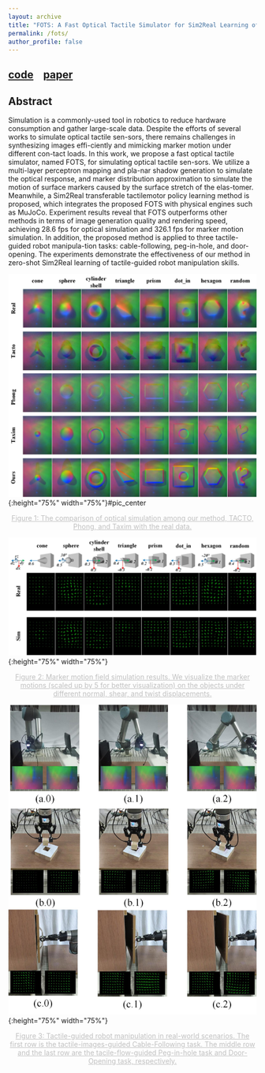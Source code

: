 ```yaml
---
layout: archive
title: "FOTS: A Fast Optical Tactile Simulator for Sim2Real Learning of Tactile-guided Robot Manipulation Skills"
permalink: /fots/
author_profile: false
---
```


## [code](https://github.com/Rancho-zhao/FOTS)&nbsp;&nbsp;&nbsp;&nbsp;[paper](https://github.com/Rancho-zhao/FOTS)

## Abstract

Simulation is a commonly-used tool in robotics to reduce hardware consumption and gather large-scale data. Despite the efforts of several works to simulate optical tactile sen-sors, there remains challenges in synthesizing images effi-ciently and mimicking marker motion under different con-tact loads. In this work, we propose a fast optical tactile simulator, named FOTS, for simulating optical tactile sen-sors. We utilize a multi-layer perceptron mapping and pla-nar shadow generation to simulate the optical response, and marker distribution approximation to simulate the motion of surface markers caused by the surface stretch of the elas-tomer. Meanwhile, a Sim2Real transferable tactilemotor policy learning method is proposed, which integrates the proposed FOTS with physical engines such as MuJoCo. Experiment results reveal that FOTS outperforms other methods in terms of image generation quality and rendering speed, achieving 28.6 fps for optical simulation and 326.1 fps for marker motion simulation. In addition, the proposed method is applied to three tactile-guided robot manipula-tion tasks: cable-following, peg-in-hole, and door-opening. The experiments demonstrate the effectiveness of our method in zero-shot Sim2Real learning of tactile-guided robot manipulation skills.

![fig1](/images/fots/optical_quality.jpg "fig1"){:height="75%" width="75%"}#pic_center

<center style="font-size:14px;color:#C0C0C0;text-decoration:underline">Figure 1: The comparison of optical simulation among our method, TACTO, Phong, and Taxim with the real data.</center>

![fig2](/images/fots/marker_quality.jpg "fig2"){:height="75%" width="75%"}

<center style="font-size:14px;color:#C0C0C0;text-decoration:underline">Figure 2: Marker motion field simulation results. We visualize the marker motions (scaled up by 5 for better visualization) on the objects under different normal, shear, and twist displacements.</center>

![fig3](/images/fots/snapshot.jpg "fig3"){:height="75%" width="75%"}

<center style="font-size:14px;color:#C0C0C0;text-decoration:underline">Figure 3: Tactile-guided robot manipulation in real-world scenarios. The first row is the tactile-images-guided Cable-Following task. The middle row and the last row are the tacile-flow-guided Peg-in-hole task and Door-Opening task, respectively.</center>